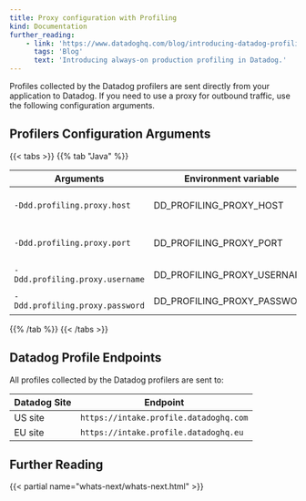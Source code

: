 ```yaml
---
title: Proxy configuration with Profiling
kind: Documentation
further_reading:
    - link: 'https://www.datadoghq.com/blog/introducing-datadog-profiling/'
      tags: 'Blog'
      text: 'Introducing always-on production profiling in Datadog.'
---
```


Profiles collected by the Datadog profilers are sent directly from your application to Datadog. If you need to use a proxy for outbound traffic, use the following configuration arguments.

## Profilers Configuration Arguments

{{< tabs >}}
{{% tab "Java" %}}

| Arguments                       | Environment variable        | Description                                      |
| ------------------------------- | --------------------------- | ------------------------------------------------ |
| `-Ddd.profiling.proxy.host`     | DD_PROFILING_PROXY_HOST     | Host for your proxy (`my-proxy.example.com`).    |
| `-Ddd.profiling.proxy.port`     | DD_PROFILING_PROXY_PORT     | Port used by your proxy. Default port is `8080`. |
| `-Ddd.profiling.proxy.username` | DD_PROFILING_PROXY_USERNAME | Username used by your proxy.                     |
| `-Ddd.profiling.proxy.password` | DD_PROFILING_PROXY_PASSWORD | Password used by your proxy.                     |

{{% /tab %}}
{{< /tabs >}}

## Datadog Profile Endpoints

All profiles collected by the Datadog profilers are sent to:

| Datadog Site | Endpoint                               |
| ------------ | -------------------------------------- |
| US site      | `https://intake.profile.datadoghq.com` |
| EU site      | `https://intake.profile.datadoghq.eu`  |

## Further Reading

{{< partial name="whats-next/whats-next.html" >}}
